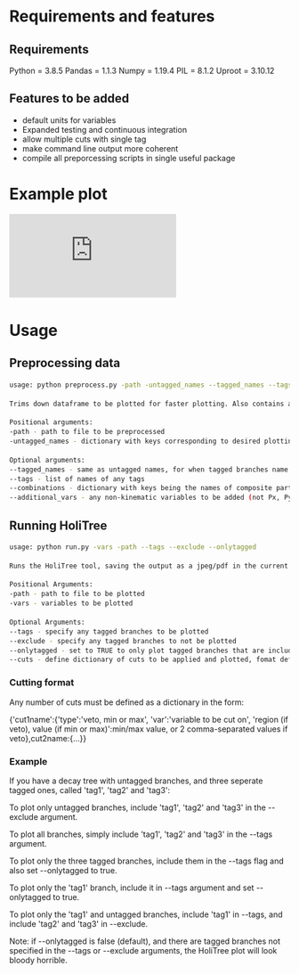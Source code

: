 # Requirements and features

## Requirements
Python = 3.8.5
Pandas = 1.1.3
Numpy = 1.19.4
PIL = 8.1.2
Uproot = 3.10.12

## Features to be added
- default units for variables
- Expanded testing and continuous integration
- allow multiple cuts with single tag
- make command line output more coherent
- compile all preporcessing scripts in single useful package

# Example plot

![Example](https://github.com/jake106/HoliTree/blob/main/HoliTree_M_DDKcut_M.pdf)

# Usage

## Preprocessing data
```bash
usage: python preprocess.py -path -untagged_names --tagged_names --tags --combinations --additional_vars

Trims down dataframe to be plotted for faster plotting. Also contains a number of helpers to add mass combinations ect.

Positional arguments:
-path - path to file to be preprocessed
-untagged_names - dictionary with keys corresponding to desired plotting names, and items corresponding to names of untagged particles in dataframe

Optional arguments:
--tagged_names - same as untagged names, for when tagged branches name particles differently  
--tags - list of names of any tags
--combinations - dictionary with keys being the names of composite particles, items are names of particles in original tuple that compose these particles
--additional_vars - any non-kinematic variables to be added (not Px, Py, Pz, E, M)
```

## Running HoliTree
```bash
usage: python run.py -vars -path --tags --exclude --onlytagged

Runs the HoliTree tool, saving the output as a jpeg/pdf in the current folder.

Positional Arguments:
-path - path to file to be plotted
-vars - variables to be plotted

Optional Arguments:
--tags - specify any tagged branches to be plotted
--exclude - specify any tagged branches to not be plotted
--onlytagged - set to TRUE to only plot tagged branches that are included in --tags
--cuts - define dictionary of cuts to be applied and plotted, fomat defined below

```

### Cutting format
Any number of cuts must be defined as a dictionary in the form:

{'cut1name':{'type':'veto, min or max', 'var':'variable to be cut on', 'region (if veto), value (if min or max)':min/max value, or 2 comma-separated values if veto},cut2name:{...}}

### Example
If you have a decay tree with untagged branches, and three seperate tagged ones, called 'tag1', 'tag2' and 'tag3':

To plot only untagged branches, include 'tag1', 'tag2' and 'tag3' in the --exclude argument.  

To plot all branches, simply include 'tag1', 'tag2' and 'tag3' in the --tags argument.  

To plot only the three tagged branches, include them in the --tags flag and also set --onlytagged to true.  

To plot only the 'tag1' branch, include it in --tags argument and set --onlytagged to true.  

To plot only the 'tag1' and untagged branches, include 'tag1' in --tags, and include 'tag2' and 'tag3' in --exclude.  

Note: if --onlytagged is false (default), and there are tagged branches not specified in the --tags or --exclude arguments, the HoliTree plot will look bloody horrible.
